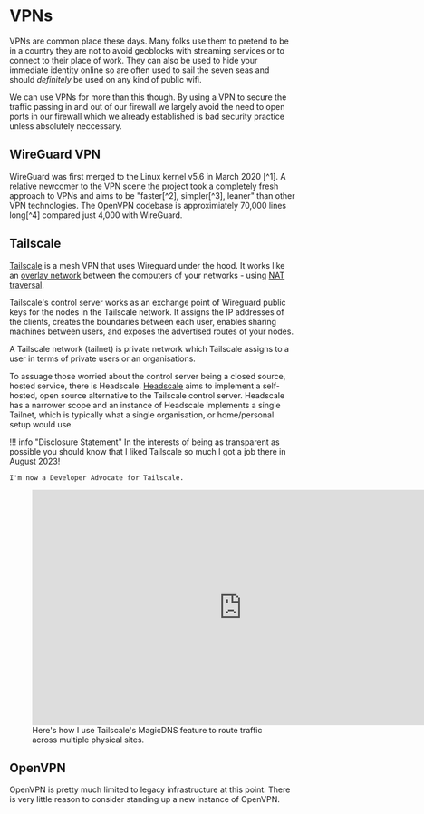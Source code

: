 # VPNs

VPNs are common place these days. Many folks use them to pretend to be in a country they are not to avoid geoblocks with streaming services or to connect to their place of work. They can also be used to hide your immediate identity online so are often used to sail the seven seas and should *definitely* be used on any kind of public wifi.

We can use VPNs for more than this though. By using a VPN to secure the traffic passing in and out of our firewall we largely avoid the need to open ports in our firewall which we already established is bad security practice unless absolutely neccessary.

## WireGuard VPN

WireGuard was first merged to the Linux kernel v5.6 in March 2020 [^1]. A relative newcomer to the VPN scene the project took a completely fresh approach to VPNs and aims to be "faster[^2], simpler[^3], leaner" than other VPN technologies. The OpenVPN codebase is approximiately 70,000 lines long[^4] compared just 4,000 with WireGuard.

## Tailscale

[Tailscale](https://tailscale.com/selfhosted/) is a mesh VPN that uses Wireguard under the hood. It works like an [overlay network](https://tailscale.com/blog/how-tailscale-works/) between the computers of your networks - using [NAT traversal](https://tailscale.com/blog/how-nat-traversal-works/).

Tailscale's control server works as an exchange point of Wireguard public keys for the nodes in the Tailscale network. It assigns the IP addresses of the clients, creates the boundaries between each user, enables sharing machines between users, and exposes the advertised routes of your nodes.

A Tailscale network (tailnet) is private network which Tailscale assigns to a user in terms of private users or an organisations.

To assuage those worried about the control server being a closed source, hosted service, there is Headscale. [Headscale](https://github.com/juanfont/headscale) aims to implement a self-hosted, open source alternative to the Tailscale control server. Headscale has a narrower scope and an instance of Headscale implements a single Tailnet, which is typically what a single organisation, or home/personal setup would use.

!!! info "Disclosure Statement"
    In the interests of being as transparent as possible you should know that I liked Tailscale so much I got a job there in August 2023! 
    
    I'm now a Developer Advocate for Tailscale.

<p align="center">
<figure markdown>
<iframe width="740" height="415" src="https://www.youtube.com/embed/Uzcs97XcxiE" title="YouTube video player" frameborder="0" allow="accelerometer; autoplay; clipboard-write; encrypted-media; gyroscope; picture-in-picture; web-share" allowfullscreen></iframe>
<figcaption>Here's how I use Tailscale's MagicDNS feature to route traffic across multiple physical sites.</figcaption>
</figure>
</p>

## OpenVPN

OpenVPN is pretty much limited to legacy infrastructure at this point. There is very little reason to consider standing up a new instance of OpenVPN.


[1]: https://arstechnica.com/gadgets/2020/01/linus-torvalds-pulled-wireguard-vpn-into-the-5-6-kernel-source-tree/